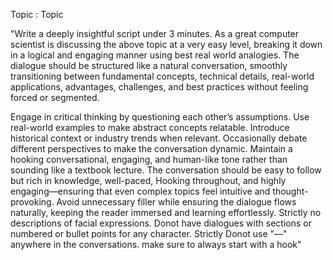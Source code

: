 Topic : Topic

"Write a deeply insightful script under 3 minutes. As a great computer scientist is discussing the above topic at a very easy level, breaking it down in a logical and engaging manner using best real world analogies. The dialogue should be structured like a natural conversation, smoothly transitioning between fundamental concepts, technical details, real-world applications, advantages, challenges, and best practices without feeling forced or segmented. 

Engage in critical thinking by questioning each other’s assumptions. Use real-world examples to make abstract concepts relatable. Introduce historical context or industry trends when relevant. Occasionally debate different perspectives to make the conversation dynamic. Maintain a hooking conversational, engaging, and human-like tone rather than sounding like a textbook lecture. The conversation should be easy to follow but rich in knowledge, well-paced, Hooking throughout, and highly engaging—ensuring that even complex topics feel intuitive and thought-provoking. Avoid unnecessary filler while ensuring the dialogue flows naturally, keeping the reader immersed and learning effortlessly. Strictly no descriptions of facial expressions. Donot have dialogues with sections or numbered or bullet points for any character. Strictly Donot use "—" anywhere in the conversations. make sure to always start with a hook"
